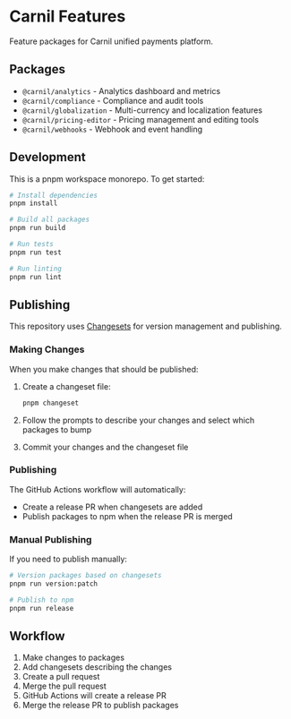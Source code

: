 # Carnil Features

Feature packages for Carnil unified payments platform.

## Packages

- `@carnil/analytics` - Analytics dashboard and metrics
- `@carnil/compliance` - Compliance and audit tools
- `@carnil/globalization` - Multi-currency and localization features
- `@carnil/pricing-editor` - Pricing management and editing tools
- `@carnil/webhooks` - Webhook and event handling

## Development

This is a pnpm workspace monorepo. To get started:

```bash
# Install dependencies
pnpm install

# Build all packages
pnpm run build

# Run tests
pnpm run test

# Run linting
pnpm run lint
```

## Publishing

This repository uses [Changesets](https://github.com/changesets/changesets) for version management and publishing.

### Making Changes

When you make changes that should be published:

1. Create a changeset file:

   ```bash
   pnpm changeset
   ```

2. Follow the prompts to describe your changes and select which packages to bump

3. Commit your changes and the changeset file

### Publishing

The GitHub Actions workflow will automatically:

- Create a release PR when changesets are added
- Publish packages to npm when the release PR is merged

### Manual Publishing

If you need to publish manually:

```bash
# Version packages based on changesets
pnpm run version:patch

# Publish to npm
pnpm run release
```

## Workflow

1. Make changes to packages
2. Add changesets describing the changes
3. Create a pull request
4. Merge the pull request
5. GitHub Actions will create a release PR
6. Merge the release PR to publish packages
